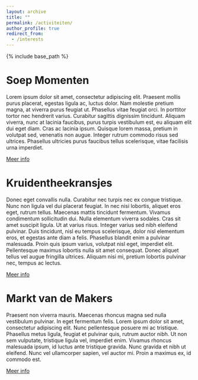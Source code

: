 ```yaml
---
layout: archive
title: ""
permalink: /activiteiten/
author_profile: true
redirect_from:
  - /interests
---
```


{% include base_path %}
  
Soep Momenten
======
Lorem ipsum dolor sit amet, consectetur adipiscing elit. Praesent mollis purus placerat, egestas ligula ac, luctus dolor. Nam molestie pretium magna, at viverra purus feugiat ut. Phasellus vitae feugiat orci. In porttitor tortor nec hendrerit varius. Curabitur sagittis dignissim tincidunt. Aliquam viverra, nunc at lacinia faucibus, purus turpis vestibulum est, eu aliquam elit dui eget diam. Cras ac lacinia ipsum. Quisque lorem massa, pretium in volutpat sed, venenatis non augue. Integer rutrum commodo risus sed ultrices. Phasellus ultricies purus faucibus tellus scelerisque, vitae facilisis urna imperdiet.

[Meer info]("https://github.com/cooking-classes/cooking-classes.github.io/blob/master/files/Markt.pdf")

Kruidentheekransjes
======
Donec eget convallis nulla. Curabitur nec turpis nec ex congue tristique. Nunc non ligula vel dui placerat feugiat. In nec nisi lobortis, aliquet eros eget, rutrum tellus. Maecenas mattis tincidunt fermentum. Vivamus condimentum sollicitudin dui. Nulla elementum viverra sodales. Cras sit amet suscipit ligula. Ut at varius risus. Integer varius sed nibh eleifend pulvinar. Duis tincidunt, nisl eu tempus scelerisque, dolor nisl elementum eros, et egestas ante diam a felis. Phasellus blandit enim a pulvinar malesuada. Proin quis ipsum varius, volutpat nisl eget, imperdiet elit. Pellentesque maximus lobortis nulla sit amet consequat. Donec aliquet tellus vel augue fringilla ultrices. Aliquam nisi mi, pretium lobortis pulvinar nec, tempus ac lectus.

[Meer info](files/Thee.pdf)

Markt van de Makers
======
Praesent non viverra mauris. Maecenas rhoncus magna sed nulla vestibulum pulvinar. In eget fermentum felis. Lorem ipsum dolor sit amet, consectetur adipiscing elit. Nunc pellentesque posuere mi ac tristique. Phasellus metus ligula, feugiat et pulvinar quis, rutrum auctor nibh. Ut non sem vulputate, tristique ligula vel, imperdiet enim. Vivamus rhoncus malesuada ipsum, id luctus ante tristique gravida. Nunc gravida et nibh ut eleifend. Nunc vel ullamcorper sapien, vel auctor mi. Proin a maximus ex, id commodo est.

[Meer info](files/Markt.pdf)
